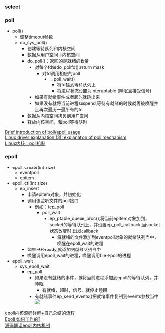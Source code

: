 ### select<br>

### poll<br>
  - poll()
    - 调整timeout参数
    - do_sys_poll()
      - 创建等待队列和内核空间
      - 数据从用户空间->内核空间
      - do_poll()：返回的是就绪的数量
        - 对每个fd做do_pollfd():return mask
          - 对fd调用相应的poll
            - __poll_wait()
              - 将fd挂到等待队列上
              - 将进程状态设置为interuptable (睡眠且接受信号)
        - 如果有就绪事件或者超时就跳出来
        - 如果没有就将当前进程suspend,等待有就绪的时候就再被唤醒并且再次遍历一遍所有的fd.
      - 数据从内核空间拷贝到用户空间
      - 释放内核空间，和poll等待队列
      
[Brief introduction of poll/epoll usage](https://www.programmersought.com/article/72415747853/)<br>
[Linux driver explanation (3): explanation of poll mechanism](https://www.programmersought.com/article/21054095639/)<br>
[Linux内核：poll机制](https://blog.csdn.net/jansonzhe/article/details/48576025)<br>

### epoll<br>
- epoll_create(int size)
  - eventpoll
  - epitem
- epoll_ctl(int size)
  - ep_insert
    - 申请epitem对象，并初始化
    - 调用该监听文件的poll接口  
      - 例如：tcp_poll
        - poll_wait
          - ep_ptable_queue_proc(),将当前epitem对象加到，socket的等待队列上，并设置ep_poll_callback,当socket状态改变时,出发callback
            - 将就绪的文件添加到eventpoll对象的就绪队列当中，唤醒在epoll_wait的进程
    - 如果已经ready,就添加到就绪队列当中
    - 唤醒调用epoll_wait的进程，唤醒调用file->poll的进程
- epoll_wait
  - sys_epoll_wait
    - ep_poll
      - 如果没有就绪的事件，就将当前进程添加到epoll的等待队列，并睡眠
        - 有就绪，超时，信号，就停止睡眠
      - 有就绪事件ep_send_events()把就绪事件复制到events参数当中
![](https://mmbiz.qpic.cn/mmbiz_jpg/ciab8jTiab9J7oou7m3TsR2NhOrHnNFqibIGW2VzT7Pqf5VIibN3QWj44htzkrvOfnTcJlzicg2Y3Hq220XSVEa3ibjg/640?wx_fmt=jpeg)<br>


[epoll内核源码详解+自己总结的流程 ](https://www.nowcoder.com/discuss/26226)<br>
[Epoll 如何工作的?](https://www.ershicimi.com/p/6754e4da3554da74821f8fd4a3a5bbb9)<br>
[源码解读epoll内核机制](http://gityuan.com/2019/01/06/linux-epoll/)
